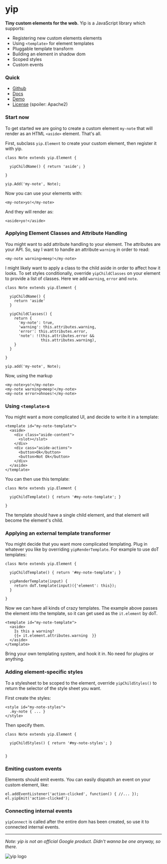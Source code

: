 # yip

**Tiny custom elements for the web.** Yip is a JavaScript library which supports:

* Registering new custom elements elements
* Using `<template>` for element templates
* Pluggable template transform
* Building an element in shadow dom
* Scoped styles
* Custom events


### Quick

* [Github](https://github.com/aliafshar/yip)
* [Docs](https://yipjs-7c3d2.firebaseapp.com/)
* [Demo](https://yipjs-7c3d2.firebaseapp.com/demo)
* [License](https://github.com/aliafshar/yip/blob/master/LICENSE) (spoiler:
  Apache2)

### Start now

To get started we are going to create a custom element `my-note` that will
render as an HTML `<aside>` element. That's all.

First, subclass `yip.Element` to create your custom element, then register it
with yip.

```
class Note extends yip.Element {

  yipChildName() { return 'aside'; }

}

yip.Add('my-note', Note);
```

Now you can use your elements with:

```
<my-note>yo!</my-note>
```

And they will render as:

```
<aside>yo!</aside>
```

### Applying Element Classes and Attribute Handling

You might want to add attribute handling to your element. The
attributes are your API. So, say I want to handle an attribute `warning` in
order to read:

```
<my-note warning>meep!</my-note>
```

I might likely want to apply a class to the child aside in order to affect how it
looks. To set styles conditionally, override `yipChildClasses` on your element
to provide a list of classes. Here we add `warning`, `error` and `note`.

```
class Note extends yip.Element {

  yipChildName() {
    return 'aside'
  }

  yipChildClasses() {
    return {
      'my-note': true,
      'warning': this.attributes.warning,
      'error': this.attributes.error,
      'note': !(this.attributes.error &&
                this.attributes.warning),
    }
  }
  
}

yip.add('my-note', Note);
```

Now, using the markup 
```
<my-note>yo!</my-note>
<my-note warning>meep!</my-note>
<my-note error>ohnoes!</my-note>
```

### Using `<template>`s

You might want a more complicated UI, and decide to write it in a template:


```
<template id="my-note-template">
  <aside>
    <div class="aside-content">
      <slot></slot>
    </div>
    <div cass="aside-actions">
      <button>Ok</button>
      <button>Not Ok</button>
    </div>
  </aside>
</template>
```
You can then use this template:

```
class Note extends yip.Element {

  yipChildTemplate() { return '#my-note-template'; }

}
```
The template should have a single child element, and that element will become
the element's child.

### Applying an external template transformer

You might decide that you want more complicated templating. Plug in whatever you
like by overriding `yipRenderTemplate`. For example to use doT templates:

```
class Note extends yip.Element {

  yipChildTemplate() { return '#my-note-template'; }

  yipRenderTemplate(input) {
    return doT.template(input)({'element': this});
  }

}
```

Now we can have all kinds of crazy templates. The example above passes the
element into the template, so it can get used as the `it.element` by doT.

```
<template id="my-note-template">
  <aside>
    Is this a warning?
    {{= it.element.attributes.warning  }}
  </aside>
</template>
```
Bring your own templating system, and hook it in. No need for plugins
or anything.

### Adding element-specific styles

To a stylesheet to be scoped to the element, override `yipChildStyles()` to
return the selector of the style sheet you want.

First create the styles:
```
<style id="my-note-styles">
  .my-note { ... }
</style>
```

Then specify them.
```
class Note extends yip.Element {

  yipChildStyles() { return '#my-note-styles'; }


}
```

### Emiting custom events

Elements should emit events. You can easily dispatch an event on your custom
element, like:

```
el.addEventListener('action-clicked', function() { //... });
el.yipEmit('action-clicked');
```

### Connecting internal events

`yipConnect` is called after the entire dom has been created, so use it to
connected internal events.


<hr />

*Note: yip is not an official Google product. Didn't wanna be one anyway, so
there.*

![yip logo](https://yipjs-7c3d2.firebaseapp.com/art/alien.png)
